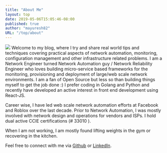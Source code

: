 ```yaml
---
title: "About Me"
layout: top
date: 2019-05-06T15:05:46-08:00
published: true
author: "mayuresh82"
URL: "/top/about"
---
```


![](/img/avatar.jpg)  Welcome to my blog, where I try and share real world tips and techniques covering practical aspects of network automation, monitoring, configuration management and other infrastructure related problems. I am a Network Engineer turned Network Automation guy / Network Reliability Engineer who loves building micro-service based frameworks for the monitoring, provisioning and deployment of large/web scale network environments. I am a fan of Open Source but less so than building things myself to get the job done :) I prefer coding in Golang and Python and recently have developed an active interest in front end development using React-JS. 

Career wise, I have led web scale network automation efforts at Facebook and Roblox over the last decade. Prior to Network Automation, I was mostly involved with network design and operations for vendors and ISPs. I hold dual active CCIE certifications (# 33010 ).

When I am not working, I am mostly found lifting weights in the gym or recovering in the kitchen. 

Feel free to connect with me via [Github](https://github.com/mayuresh82) or [LinkedIn](https://www.linkedin.com/in/mayuresh-gaitonde-3232001).
